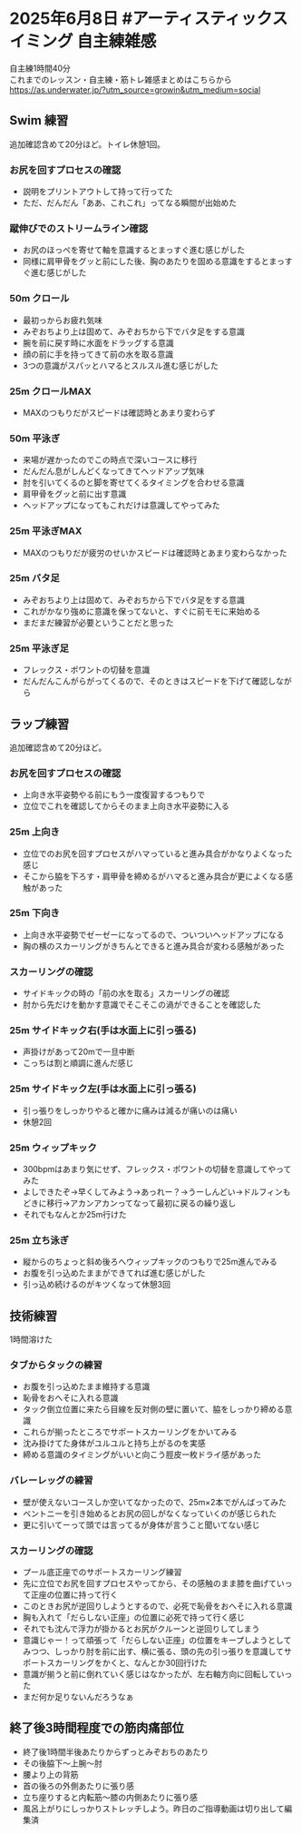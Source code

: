 # 2025年6月8日 #アーティスティックスイミング 自主練雑感
自主練1時間40分  
これまでのレッスン・自主練・筋トレ雑感まとめはこちらから  
https://as.underwater.jp/?utm_source=growin&utm_medium=social  
## Swim 練習
追加確認含めて20分ほど。トイレ休憩1回。
### お尻を回すプロセスの確認
- 説明をプリントアウトして持って行ってた
- ただ、だんだん「ああ、これこれ」ってなる瞬間が出始めた
### 蹴伸びでのストリームライン確認
- お尻のほっぺを寄せて軸を意識するとまっすぐ進む感じがした
- 同様に肩甲骨をグッと前にした後、胸のあたりを固める意識をするとまっすぐ進む感じがした
### 50m クロール
- 最初っからお疲れ気味
- みぞおちより上は固めて、みぞおちから下でバタ足をする意識
- 腕を前に戻す時に水面をドラッグする意識
- 顔の前に手を持ってきて前の水を取る意識
- 3つの意識がスパッとハマるとスルスル進む感じがした
### 25m クロールMAX
- MAXのつもりだがスピードは確認時とあまり変わらず
### 50m 平泳ぎ
- 来場が遅かったのでこの時点で深いコースに移行
- だんだん息がしんどくなってきてヘッドアップ気味
- 肘を引いてくるのと脚を寄せてくるタイミングを合わせる意識
- 肩甲骨をグッと前に出す意識
- ヘッドアップになってもこれだけは意識してやってみた
### 25m 平泳ぎMAX
- MAXのつもりだが疲労のせいかスピードは確認時とあまり変わらなかった
### 25m バタ足
- みぞおちより上は固めて、みぞおちから下でバタ足をする意識
- これがかなり強めに意識を保ってないと、すぐに前モモに来始める
- まだまだ練習が必要ということだと思った
### 25m 平泳ぎ足
- フレックス・ポワントの切替を意識
- だんだんこんがらがってくるので、そのときはスピードを下げて確認しながら
## ラップ練習
追加確認含めて20分ほど。
### お尻を回すプロセスの確認
- 上向き水平姿勢やる前にもう一度復習するつもりで
- 立位でこれを確認してからそのまま上向き水平姿勢に入る
### 25m 上向き
- 立位でのお尻を回すプロセスがハマっていると進み具合がかなりよくなった感じ
- そこから脇を下ろす・肩甲骨を締めるがハマると進み具合が更によくなる感触があった
### 25m 下向き
- 上向き水平姿勢でゼーゼーになってるので、ついついヘッドアップになる
- 胸の横のスカーリングがきちんとできると進み具合が変わる感触があった
### スカーリングの確認
- サイドキックの時の「前の水を取る」スカーリングの確認
- 肘から先だけを動かす意識でそこそこの渦ができることを確認した
### 25m サイドキック右(手は水面上に引っ張る)
- 声掛けがあって20mで一旦中断
- こっちは割と順調に進んだ感じ
### 25m サイドキック左(手は水面上に引っ張る)
- 引っ張りをしっかりやると確かに痛みは減るが痛いのは痛い
- 休憩2回
### 25m ウィップキック
- 300bpmはあまり気にせず、フレックス・ポワントの切替を意識してやってみた
- よしできたぞ→早くしてみよう→あっれー？→うーしんどい→ドルフィンもどきに移行→アカンアカンってなって最初に戻るの繰り返し
- それでもなんとか25m行けた
### 25m 立ち泳ぎ
- 縦からのちょっと斜め後ろへウィップキックのつもりで25m進んでみる
- お腹を引っ込めたままができてれば進む感じがした
- 引っ込め続けるのがキツくなって休憩3回
## 技術練習
1時間溶けた
### タブからタックの練習
- お腹を引っ込めたまま維持する意識
- 恥骨をおへそに入れる意識
- タック倒立位置に来たら目線を反対側の壁に置いて、脇をしっかり締める意識
- これらが揃ったところでサポートスカーリングをかいてみる
- 沈み掛けてた身体がユルユルと持ち上がるのを実感
- 締める意識のタイミングがいいと向こう脛皮一枚ドライ感があった
### バレーレッグの練習
- 壁が使えないコースしか空いてなかったので、25m×2本でがんばってみた
- ベントニーを引き始めるとお尻の回しがなくなっていくのが感じられた
- 更に引いてーって頭では言ってるが身体が言うこと聞いてない感じ
### スカーリングの確認
- プール底正座でのサポートスカーリング練習
- 先に立位でお尻を回すプロセスやってから、その感触のまま膝を曲げていって正座の位置に持って行く
- このときお尻が逆回りしようとするので、必死で恥骨をおへそに入れる意識
- 胸も入れて「だらしない正座」の位置に必死で持って行く感じ
- それでも沈んで浮力が掛かるとお尻がクルーンと逆回りしてしまう
- 意識じゃー！って頑張って「だらしない正座」の位置をキープしようとしてみつつ、しっかり肘を前に出す、横に張る、頭の先の引っ張りを意識してサポートスカーリングをかくと、なんとか30回行けた
- 意識が揃うと前に倒れていく感じはなかったが、左右軸方向に回転していった
- まだ何か足りないんだろうなぁ
## 終了後3時間程度での筋肉痛部位
- 終了後1時間半後あたりからずっとみぞおちのあたり
- その後脇下～上腕～肘
- 腰より上の背筋
- 首の後ろの外側あたりに張り感
- 立ち座りすると内転筋～膝の内側あたりに張り感
- 風呂上がりにしっかりストレッチしよう。昨日のご指導動画は切り出して編集済